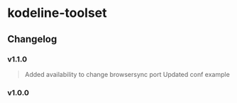 # kodeline-toolset

## Changelog

### v1.1.0

> Added availability to change browsersync port
> Updated conf example

### v1.0.0
